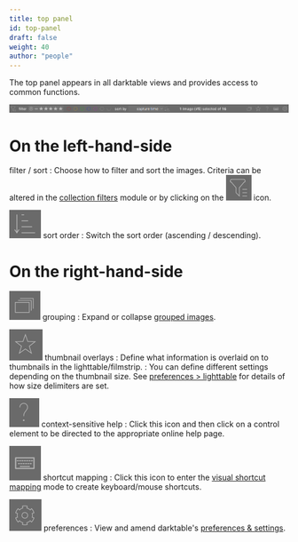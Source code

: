 ```yaml
---
title: top panel
id: top-panel
draft: false
weight: 40
author: "people"
---
```


The top panel appears in all darktable views and provides access to common functions.

![top-panel](./top-panel/top-panel.png#w100)

# On the left-hand-side

filter / sort
: Choose how to filter and sort the images. Criteria can be altered in the [collection filters](../../module-reference/utility-modules/shared/collection-filters.md) module or by clicking on the ![top-panel_filter-preferences icon](./top-panel/top-panel_filter-preferences.png#icon) icon.

![top-panel_sort-order icon](./top-panel/top-panel_sort-order.png#icon) sort order
: Switch the sort order (ascending / descending).

# On the right-hand-side

![top panel_grouping icon](./top-panel/top-panel_grouping.png#icon) grouping
: Expand or collapse [grouped images](../../lighttable/digital-asset-management/grouping.md).

![top panel_overlays icon](./top-panel/top-panel_overlays.png#icon) thumbnail overlays
: Define what information is overlaid on to thumbnails in the lighttable/filmstrip.
: You can define different settings depending on the thumbnail size. See [preferences > lighttable](../../preferences-settings/lighttable.md#thumbnails) for details of how size delimiters are set.

![top panel_help icon](./top-panel/top-panel_help.png#icon) context-sensitive help
: Click this icon and then click on a control element to be directed to the appropriate online help page.

![top panel shortcut mapping icon](./top-panel/top-panel_shortcut.png#icon) shortcut mapping
: Click this icon to enter the [visual shortcut mapping](../../preferences-settings/shortcuts.md#visual-shortcut-mapping) mode to create keyboard/mouse shortcuts.

![top panel_preferences icon](./top-panel/top-panel_preferences.png#icon) preferences
: View and amend darktable's [preferences & settings](../../preferences-settings/_index.md).
